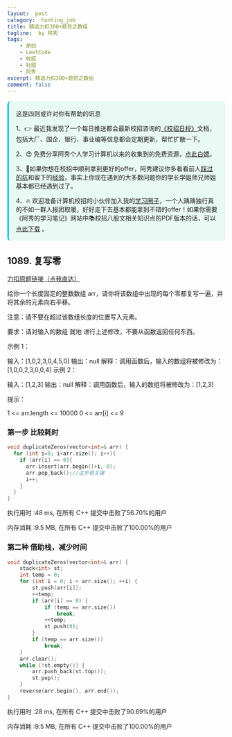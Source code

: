 ```yaml
---
layout:  post
category:  hunting_job
title: 精选力扣300+题目之数组
tagline:  by 阿秀
tags:
    - 原创
    - LeetCode
    - 校招
    - 社招
    - 阿秀
excerpt: 精选力扣300+题目之数组
comment: false
---
```




<div style="border-color: #24C6DC;
            background-color: #e9f9f3;         
            margin: 1rem 0;
        padding: .25rem 1rem;
        border-left-width: .3rem;
        border-left-style: solid;
        border-radius: .5rem;
        color: inherit;">
  <p>这是四则或许对你有帮助的讯息</p>
  <p>1、👉 最近我发现了一个每日推送都会最新校招咨询的<a style="text-decoration: underline" href="https://flowus.cn/ee50d5eb-3cd5-4f74-880e-95b215dd4ff2" target="_blank">《校招日程》</a>文档，包括大厂、国企、银行、事业编等信息都会定期更新，帮忙扩散一下。</p>  
  <p>2、😍
    免费分享阿秀个人学习计算机以来的收集到的免费资源，<a style="text-decoration: underline" href="/notes/07-resources/01-free/01-introduce.html" target="_blank">点此白嫖</a>。
  </p>
  <p>3、🚀如果你想在校招中顺利拿到更好的offer，阿秀建议你多看看前人<a style="text-decoration: underline" href="https://www.yuque.com/tuobaaxiu/httmmc/npg1k81zeq4wfpyz" target="_blank">踩过的坑</a>和留下的<a style="text-decoration: underline"  target="_blank" href="https://www.yuque.com/tuobaaxiu/httmmc/gge9ppd0mbu2d3dp">经验</a>，事实上你现在遇到的大多数问题你的学长学姐师兄师姐基本都已经遇到过了。
  </p>
  <p>4、🔥 欢迎准备计算机校招的小伙伴加入我的<a  style="text-decoration: underline" href="https://www.yuque.com/tuobaaxiu/httmmc/xg0otqvc17wfx4u9" target="_blank">学习圈子</a>，一个人踽踽独行真的不如一群人报团取暖，好好走下去基本都能拿到不错的offer！如果你需要《阿秀的学习笔记》网站中📚︎校招八股文相关知识点的PDF版本的话，可以<a style="text-decoration: underline" href="/notes/08-other/02-question.html#_5、如何下载阿秀的学习笔记内容pdf版本" target="_blank">点此下载</a> 。</p>   </div>


## 1089. 复写零

[力扣原题链接（点我直达）](https://leetcode-cn.com/problems/duplicate-zeros/)

给你一个长度固定的整数数组 arr，请你将该数组中出现的每个零都复写一遍，并将其余的元素向右平移。

注意：请不要在超过该数组长度的位置写入元素。

要求：请对输入的数组 就地 进行上述修改，不要从函数返回任何东西。

 

示例 1：

输入：[1,0,2,3,0,4,5,0]
输出：null
解释：调用函数后，输入的数组将被修改为：[1,0,0,2,3,0,0,4]
示例 2：

输入：[1,2,3]
输出：null
解释：调用函数后，输入的数组将被修改为：[1,2,3]


提示：

1 <= arr.length <= 10000
0 <= arr[i] <= 9

### 第一步 比较耗时

```cpp
void duplicateZeros(vector<int>& arr) {
  for (int i=0; i<arr.size(); i++){
    if (arr[i] == 0){
      arr.insert(arr.begin()+i, 0);
      arr.pop_back();//这步很关键
      i++;
    }
  }
}
```

执行用时 :48 ms, 在所有 C++ 提交中击败了56.70%的用户

内存消耗 :9.5 MB, 在所有 C++ 提交中击败了100.00%的用户



### 第二种 借助栈，减少时间

```cpp
void duplicateZeros(vector<int>& arr) {
	stack<int> st;
	int temp = 0;
	for (int i = 0; i < arr.size(); ++i) {
		st.push(arr[i]);
		++temp;
		if (arr[i] == 0) {
			if (temp == arr.size())
				break;
			++temp;
			st.push(0);
		}
		if (temp == arr.size())
			break;
	}
	arr.clear();
	while (!st.empty()) {
		arr.push_back(st.top());
		st.pop();
	}
	reverse(arr.begin(), arr.end());
}
```

执行用时 :28 ms, 在所有 C++ 提交中击败了90.69%的用户

内存消耗 :9.5 MB, 在所有 C++ 提交中击败了100.00%的用户

<p id="等价多米诺骨牌对的数量"></p>

